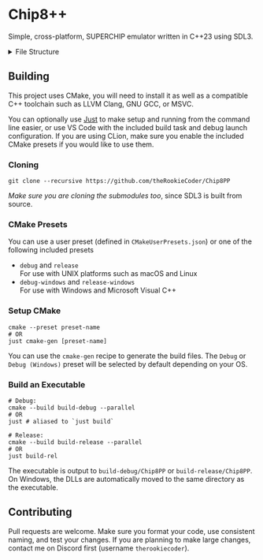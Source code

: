 # Chip8++

Simple, cross-platform, SUPERCHIP emulator written in C++23 using SDL3.

<details>
    <summary>
        File Structure
    </summary>

```text
.
├── CMakeLists.txt
│   CMake project and build configuration
│
├── CMakePresets.json
│   Presets for setting up CMake
│
├── justfile
│   Common commands for setup, building, and running the project
│
├── .clang-format
│   Specifications for how to format the code
│
├── src
│   ├── main.cpp
│   │   Initialisation, ROM loading, and the main run loop
│   │
│   ├── core.hpp
│   ├── core.cpp
│   │   Emulator core with the machine state class and ticking methods
│   │
│   └── default_font.hpp
│       Default small and big fonts
│
├── deps/SDL
│   Git submodule with the SDL3 sources
│
├── .vscode
│   ├── tasks.json
│   │   Build tasks for VS Code
│   │
│   └── launch.json
│       Debug launch profile for VS Code
│
└── build
    Scratch directory for building
```

</details>

## Building

This project uses CMake, you will need to install it as well as a compatible C++ toolchain such as LLVM Clang, GNU GCC, or MSVC.

You can optionally use [Just](https://just.systems) to make setup and running from the command line easier, or use VS Code with the included build task and debug launch configuration.
If you are using CLion, make sure you enable the included CMake presets if you would like to use them.

### Cloning

```shell
git clone --recursive https://github.com/theRookieCoder/Chip8PP
```

_Make sure you are cloning the submodules too_, since SDL3 is built from source.

### CMake Presets

You can use a user preset (defined in `CMakeUserPresets.json`) or one of the following included presets
- `debug` and `release`  
  For use with UNIX platforms such as macOS and Linux
- `debug-windows` and `release-windows`  
  For use with Windows and Microsoft Visual C++

### Setup CMake

```shell
cmake --preset preset-name
# OR
just cmake-gen [preset-name]
```

You can use the `cmake-gen` recipe to generate the build files. The `Debug` or `Debug (Windows)` preset will be selected by default depending on your OS.

### Build an Executable

```shell
# Debug:
cmake --build build-debug --parallel
# OR
just # aliased to `just build`

# Release:
cmake --build build-release --parallel
# OR
just build-rel
```

The executable is output to `build-debug/Chip8PP` or `build-release/Chip8PP`. On Windows, the DLLs are automatically moved to the same directory as the executable.

## Contributing

Pull requests are welcome. Make sure you format your code, use consistent naming, and test your changes. If you are planning to make large changes, contact me on Discord first (username `therookiecoder`).
